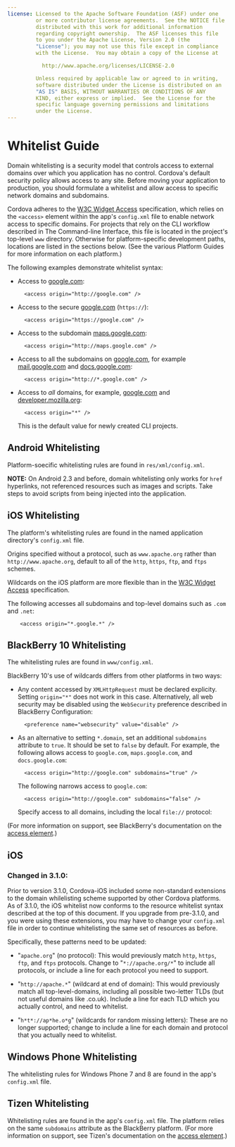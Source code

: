 ```yaml
---
license: Licensed to the Apache Software Foundation (ASF) under one
         or more contributor license agreements.  See the NOTICE file
         distributed with this work for additional information
         regarding copyright ownership.  The ASF licenses this file
         to you under the Apache License, Version 2.0 (the
         "License"); you may not use this file except in compliance
         with the License.  You may obtain a copy of the License at

           http://www.apache.org/licenses/LICENSE-2.0

         Unless required by applicable law or agreed to in writing,
         software distributed under the License is distributed on an
         "AS IS" BASIS, WITHOUT WARRANTIES OR CONDITIONS OF ANY
         KIND, either express or implied.  See the License for the
         specific language governing permissions and limitations
         under the License.
---
```


# Whitelist Guide

Domain whitelisting is a security model that controls access to
external domains over which you application has no control.  Cordova's
default security policy allows access to any site. Before moving your
application to production, you should formulate a whitelist and allow
access to specific network domains and subdomains.

Cordova adheres to the [W3C Widget Access][1] specification, which
relies on the `<access>` element within the app's `config.xml` file to
enable network access to specific domains. For projects that rely on
the CLI workflow described in The Command-line Interface, this file is
located in the project's top-level `www` directory. Otherwise for
platform-specific development paths, locations are listed in the
sections below. (See the various Platform Guides for more information
on each platform.)

The following examples demonstrate whitelist syntax:

* Access to [google.com][2]:

        <access origin="http://google.com" />

* Access to the secure [google.com][3] (`https://`):

        <access origin="https://google.com" />

* Access to the subdomain [maps.google.com][4]:

        <access origin="http://maps.google.com" />

* Access to all the subdomains on [google.com][2], for example
  [mail.google.com][5] and [docs.google.com][6]:

        <access origin="http://*.google.com" />

* Access to _all_ domains, for example, [google.com][2] and
  [developer.mozilla.org][7]:

        <access origin="*" />

  This is the default value for newly created CLI projects.

## Android Whitelisting

Platform-soecific whitelisting rules are found in
`res/xml/config.xml`.

__NOTE:__ On Android 2.3 and before, domain whitelisting only works
for `href` hyperlinks, not referenced resources such as images and
scripts. Take steps to avoid scripts from being injected into the
application.

## iOS Whitelisting

The platform's whitelisting rules are found in the named application
directory's `config.xml` file.

Origins specified without a protocol, such as `www.apache.org` rather
than `http://www.apache.org`, default to all of the `http`, `https`,
`ftp`, and `ftps` schemes.

Wildcards on the iOS platform are more flexible than in the [W3C
Widget Access][1] specification.

The following accesses all subdomains and top-level domains such as
`.com` and `.net`:

        <access origin="*.google.*" />

## BlackBerry 10 Whitelisting

The whitelisting rules are found in `www/config.xml`.

BlackBerry 10's use of wildcards differs from other platforms in two
ways:

* Any content accessed by `XMLHttpRequest` must be declared
  explicity. Setting `origin="*"` does not work in this case.
  Alternatively, all web security may be disabled using the
  `WebSecurity` preference described in BlackBerry Configuration:
 
        <preference name="websecurity" value="disable" />

* As an alternative to setting `*.domain`, set an additional
  `subdomains` attribute to `true`. It should be set to `false` by
  default. For example, the following allows access to `google.com`,
  `maps.google.com`, and `docs.google.com`:

        <access origin="http://google.com" subdomains="true" />

  The following narrows access to `google.com`:

        <access origin="http://google.com" subdomains="false" />

  Specify access to all domains, including the local `file://`
  protocol:

    <access origin="*" subdomains="true" />

(For more information on support, see BlackBerry's documentation on the
[access element][8].)

## iOS

### Changed in 3.1.0:

Prior to version 3.1.0, Cordova-iOS included some non-standard extensions to the domain whilelisting scheme supported by other Cordova platforms. As of 3.1.0, the iOS whitelist now conforms to the resource whitelist syntax described at the top of this document. If you upgrade from pre-3.1.0, and you were using these extensions, you may have to change your `config.xml` file in order to continue whitelisting the same set of resources as before.

Specifically, these patterns need to be updated:

  * "`apache.org`" (no protocol): This would previously match `http`, `https`, `ftp`, and `ftps` protocols. Change to "`*://apache.org/*`" to include all protocols, or include a line for each protocol you need to support.

  * "`http://apache.*`" (wildcard at end of domain): This would previously match all top-level-domains, including all possible two-letter TLDs (but not useful domains like .co.uk). Include a line for each TLD which you actually control, and need to whitelist.

  * "`h*t*://ap*he.o*g`" (wildcards for random missing letters): These are no longer supported; change to include a line for each domain and protocol that you actually need to whitelist.

## Windows Phone Whitelisting

The whitelisting rules for Windows Phone 7 and 8 are found in the
app's `config.xml` file.

## Tizen Whitelisting

Whitelisting rules are found in the app's `config.xml` file. The
platform relies on the same `subdomains` attribute as the BlackBerry
platform.
(For more information on support, see Tizen's documentation on the
[access element][9].)

[1]: http://www.w3.org/TR/widgets-access/
[2]: http://google.com
[3]: https://google.com
[4]: http://maps.google.com
[5]: http://mail.google.com
[6]: http://docs.google.com
[7]: http://developer.mozilla.org
[8]: https://developer.blackberry.com/html5/documentation/ww_developing/Access_element_834677_11.html
[9]: https://developer.tizen.org/help/index.jsp?topic=%2Forg.tizen.web.appprogramming%2Fhtml%2Fide_sdk_tools%2Fconfig_editor_w3celements.htm

